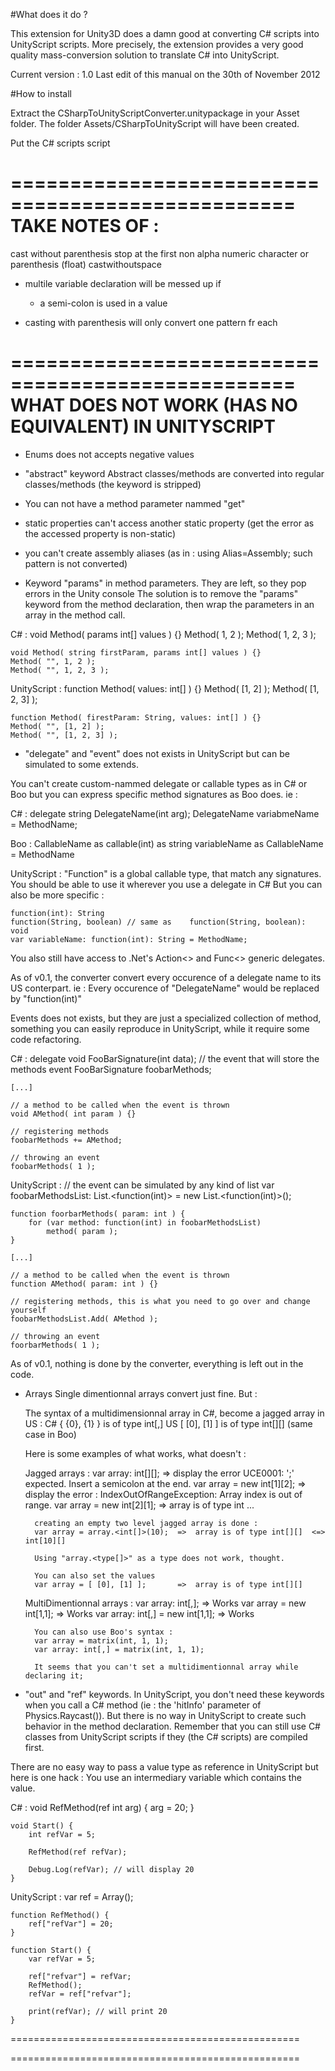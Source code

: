 #What does it do ?

This extension for Unity3D does a damn good at converting C# scripts into UnityScript scripts.
More precisely, the extension provides a very good quality mass-conversion solution to translate C# into UnityScript.

Current version : 1.0
Last edit of this manual on the 30th of November 2012

#How to install

Extract the CSharpToUnityScriptConverter.unitypackage in your Asset folder.
The folder Assets/CSharpToUnityScript will have been created.

Put the C# scripts script




==================================================
TAKE NOTES OF :
==================================================

cast without parenthesis stop at the first non alpha numeric character or parenthesis
(float) castwithoutspace


- multile variable declaration will be messed up if 
	- a semi-colon is used in a value


- casting with parenthesis will only convert one pattern fr each


==================================================
WHAT DOES NOT WORK (HAS NO EQUIVALENT) IN UNITYSCRIPT
==================================================


-	Enums does not accepts negative values

-	"abstract" keyword
	Abstract classes/methods are converted into regular classes/methods (the keyword is stripped)

-	You can not have a method parameter nammed "get"

-	static properties can't access another static property (get the error as the accessed property is non-static)

-	you can't create assembly aliases (as in : using Alias=Assembly;   such pattern is not converted)


- Keyword "params" in method parameters.
They are left, so they pop errors in the Unity console
The solution is to remove the "params" keyword from the method declaration,
then wrap the parameters in an array in the method call.

C# :
	void Method( params int[] values ) {}
	Method( 1, 2 );
	Method( 1, 2, 3 );

	void Method( string firstParam, params int[] values ) {}
	Method( "", 1, 2 );
	Method( "", 1, 2, 3 );

UnityScript :
	function Method( values: int[] ) {}
	Method( [1, 2] );
	Method( [1, 2, 3] );

	function Method( firestParam: String, values: int[] ) {}
	Method( "", [1, 2] );
	Method( "", [1, 2, 3] );



- "delegate" and "event" does not exists in UnityScript but can be simulated to some extends.

You can't create custom-nammed delegate or callable types as in C# or Boo but you can express specific method signatures as Boo does.
ie :

C# :
	delegate string DelegateName(int arg);
	DelegateName variabmeName = MethodName;

Boo :
	CallableName as callable(int) as string
	variableName as CallableName = MethodName

UnityScript :
	"Function" is a global callable type, that match any signatures. You should be able to use it wherever you use a delegate in C#
	But you can also be more specific :

	function(int): String
	function(String, boolean) // same as    function(String, boolean): void
	var variableName: function(int): String = MethodName;

You also still have access to .Net's Action<> and Func<> generic delegates.


As of v0.1, the converter convert every occurence of a delegate name to its US conterpart.
ie : Every occurence of "DelegateName" would be replaced by "function(int)"


Events does not exists, but they are just a specialized collection of method, something you can easily reproduce in UnityScript, while it require some code refactoring.

C# :
	delegate void FooBarSignature(int data);
	// the event that will store the methods
	event FooBarSignature foobarMethods;

	[...]

	// a method to be called when the event is thrown
	void AMethod( int param ) {}

	// registering methods
	foobarMethods += AMethod;

	// throwing an event
	foobarMethods( 1 );

UnityScript :
	// the event can be simulated by any kind of list
	var foobarMethodsList: List.<function(int)> = new List.<function(int)>();

	function foorbarMethods( param: int ) {
		for (var method: function(int) in foobarMethodsList)
			method( param );
	}

	[...]

	// a method to be called when the event is thrown
	function AMethod( param: int ) {}

	// registering methods, this is what you need to go over and change yourself
	foobarMethodsList.Add( AMethod );

	// throwing an event
	foorbarMethods( 1 );


As of v0.1, nothing is done by the converter, everything is left out in the code.


- Arrays
	Single dimentionnal arrays convert just fine.
	But :

	The syntax of a multidimensionnal array in C#, become a jagged array in US :
	C# 	{ {0}, {1} } 	is of type int[,]
	US 	[ [0], [1] ]	is of type int[][] (same case in Boo)


	Here is some examples of what works, what doesn't :

	Jagged arrays :
		var array: int[][];			=>	display the error UCE0001: ';' expected. Insert a semicolon at the end.
		var array = new int[1][2];   	=>  display the error : IndexOutOfRangeException: Array index is out of range.
		var array = new int[2][1];	=>	array is of type int ...

		creating an empty two level jagged array is done :
		var array = array.<int[]>(10);	=>	array is of type int[][]  <=>  int[10][]

		Using "array.<type[]>" as a type does not work, thought.

		You can also set the values
		var array = [ [0], [1] ];		=>	array is of type int[][]
		
		
	MultiDimentionnal arrays :
		var array: int[,];					=> 	Works
		var array = new int[1,1]; 			=>	Works
		var array: int[,] = new int[1,1]; 	=>	Works

		You can also use Boo's syntax :
		var array = matrix(int, 1, 1);
		var array: int[,] = matrix(int, 1, 1);

		It seems that you can't set a multidimentionnal array while declaring it;
  
  
- "out" and "ref" keywords.
In UnityScript, you don't need these keywords when you call a C# method (ie : the 'hitInfo' parameter of Physics.Raycast()).
But there is no way in UnityScript to create such behavior in the method declaration.
Remember that you can still use C# classes from UnityScript scripts if they (the C# scripts) are compiled first.

There are no easy way to pass a value type as reference in UnityScript but here is one hack : You use an intermediary variable which contains the value.

C# :
	void RefMethod(ref int arg) {
		arg = 20;
	}

	void Start() {
		int refVar = 5;

		RefMethod(ref refVar);

		Debug.Log(refVar); // will display 20
	}

UnityScript :
	var ref = Array();

	function RefMethod() {
		ref["refVar"] = 20;
	}

	function Start() {
		var refVar = 5;

		ref["refvar"] = refVar;
		RefMethod();
		refVar = ref["refvar"];

		print(refVar); // will print 20
	}






==================================================

==================================================

